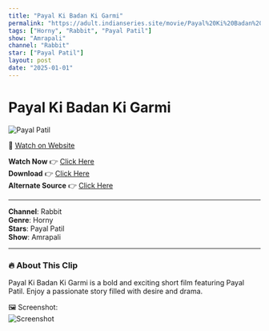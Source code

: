 ```yaml
---
title: "Payal Ki Badan Ki Garmi"
permalink: "https://adult.indianseries.site/movie/Payal%20Ki%20Badan%20Ki%20Garmi"
tags: ["Horny", "Rabbit", "Payal Patil"]
show: "Amrapali"
channel: "Rabbit"
star: ["Payal Patil"]
layout: post
date: "2025-01-01"
---
```


# Payal Ki Badan Ki Garmi

![Payal Patil](https://shorts.desisins.com/wp-content/uploads/2024/05/Amrapali-rabbit-DesiSins.com_.jpg)

🔗 [Watch on Website](https://adult.indianseries.site/movie/Payal%20Ki%20Badan%20Ki%20Garmi)

**Watch Now** 👉 [Click Here](https://adult.indianseries.site/movie/Payal%20Ki%20Badan%20Ki%20Garmi)  
**Download** 👉 [Click Here](https://adult.indianseries.site/movie/Payal%20Ki%20Badan%20Ki%20Garmi)  
**Alternate Source** 👉 [Click Here](https://adult.indianseries.site/movie/Payal%20Ki%20Badan%20Ki%20Garmi)

---

**Channel**: Rabbit  
**Genre**: Horny  
**Stars**: Payal Patil  
**Show**: Amrapali

---

### 🔥 About This Clip

Payal Ki Badan Ki Garmi is a bold and exciting short film featuring Payal Patil. Enjoy a passionate story filled with desire and drama.
 
🖼️ Screenshot:  
![Screenshot](https://shorts.desisins.com/wp-content/uploads/2024/05/Amrapali-rabbit-DesiSins.com_.jpg)
